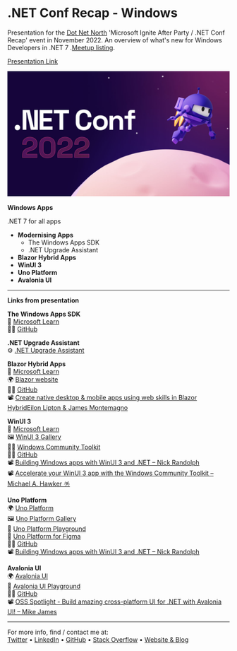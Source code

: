 # .NET Conf Recap - Windows
Presentation for the [Dot Net North](https://www.meetup.com/DotNetNorth) 'Microsoft Ignite After Party / .NET Conf Recap' event in November 2022. An overview of what's new for Windows Developers in .NET 7 .[Meetup listing](https://www.meetup.com/dotnetnorth/events/288475312/).

[Presentation Link](presentation/2022-11-22-Mike-Irving-Windows.pptx)

![.NET Conf](.NETConf.jpg)

**Windows Apps**

.NET 7 for all apps

- **Modernising Apps**
  - The Windows Apps SDK
  - .NET Upgrade Assistant 
- **Blazor Hybrid Apps**
- **WinUI 3**
- **Uno Platform**
- **Avalonia UI**

---

**Links from presentation**

**The Windows Apps SDK**  
📄 [Microsoft Learn](https://learn.microsoft.com/en-us/windows/apps/windows-app-sdk/)  
🧑‍💻 [GitHub](https://github.com/microsoft/WindowsAppSDK)  

**.NET Upgrade Assistant**   
⚙️ [.NET Upgrade Assistant](https://aka.ms/dotnet/upgrade)  

**Blazor Hybrid Apps**  
📄 [Microsoft Learn](https://learn.microsoft.com/en-us/aspnet/core/blazor/hybrid/)  
🌍 [Blazor website](https://dotnet.microsoft.com/en-us/apps/aspnet/web-apps/blazor)  
🧑‍💻 [GitHub](https://github.com/dotnet/aspnetcore)  
📽️ [Create native desktop & mobile apps using web skills in Blazor HybridEilon Lipton & James Montemagno](https://youtube.com/watch?v=ojcvL8KCOwo)  

**WinUI 3**  
📄 [Microsoft Learn](https://learn.microsoft.com/en-us/windows/apps/winui/winui3/)  
🖼️ [WinUI 3 Gallery](https://apps.microsoft.com/store/detail/winui-3-gallery/9P3JFPWWDZRC)  
🧑‍💻 [Windows Community Toolkit](https://aka.ms/toolkit/windows)  
🧑‍💻 [GitHub](https://github.com/microsoft/microsoft-ui-xaml)  
📽️ [Building Windows apps with WinUI 3 and .NET – Nick Randolph](https://youtube.com/watch?v=sYBCFTRmHOA)  
📽️ [Accelerate your WinUI 3 app with the Windows Community Toolkit – Michael A. Hawker 🪅](https://youtube.com/watch?v=WH-vRxvY95M)  

**Uno Platform**  
🌍 [Uno Platform](https://platform.uno/)  
🖼️ [Uno Platform Gallery](https://gallery.platform.uno/)  
🛝 [Uno Platform Playground](https://playground.platform.uno/)  
🎨 [Uno Platform for Figma](https://platform.uno/unofigma/)  
🧑‍💻 [GitHub](https://github.com/unoplatform)  
📽️ [Building Windows apps with WinUI 3 and .NET – Nick Randolph](https://youtube.com/watch?v=sYBCFTRmHOA)  

**Avalonia UI**  
🌍 [Avalonia UI](https://avaloniaui.net/)  
🛝 [Avalonia UI Playground](https://play.avaloniaui.net/)  
🧑‍💻 [GitHub](https://github.com/AvaloniaUI/Avalonia)  
📽️ [OSS Spotlight - Build amazing cross-platform UI for .NET with Avalonia UI! – Mike James](https://youtube.com/watch?v=qcZSr2ejH5I)  

---
For more info, find / contact me at:  
[Twitter](https://twitter.com/mikeirvingweb) • [LinkedIn](https://www.linkedin.com/in/mikeirving) • [GitHub](https://github.com/mikeirvingweb) • [Stack Overflow](https://stackoverflow.com/users/482901/mike-irving) • [Website & Blog](https://www.mike-irving.co.uk/)
